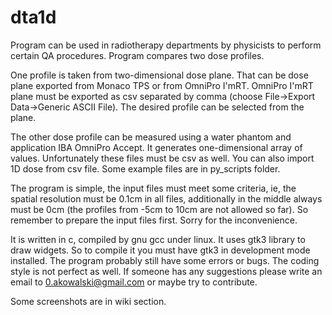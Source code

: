 # dta1d
Program can be used in radiotherapy departments by physicists to perform certain QA procedures. Program compares two dose profiles.

One profile is taken from two-dimensional dose plane. That can be dose plane exported from Monaco TPS or from OmniPro I'mRT. OmniPro I'mRT plane must be exported as csv separated by comma (choose File->Export Data->Generic ASCII File). The desired profile can be selected from the plane.

The other dose profile can be measured using a water phantom and application IBA OmniPro Accept. It generates one-dimensional array of values. Unfortunately these files must be csv as well. 
You can also import 1D dose from csv file. Some example files are in py_scripts folder.
   
The program is simple, the input files must meet some criteria, ie, the spatial resolution must be 0.1cm in all files, additionally in the middle always must be 0cm (the profiles from -5cm to 10cm are not allowed so far). So remember to prepare the input files first. Sorry for the inconvenience.

It is written in c, compiled by gnu gcc under linux. It uses gtk3 library to draw widgets. So to compile it you must have gtk3 in development mode installed. The program probably still have some errors or bugs. The coding style is not perfect as well. If someone has any suggestions please write an email to 0.akowalski@gmail.com or maybe try to contribute.

Some screenshots are in wiki section.
